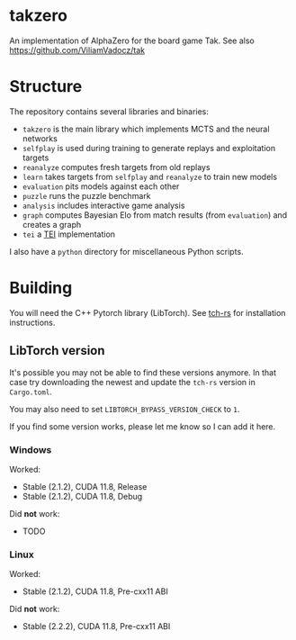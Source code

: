 # takzero

An implementation of AlphaZero for the board game Tak. See also https://github.com/ViliamVadocz/tak

# Structure

The repository contains several libraries and binaries:
- `takzero` is the main library which implements MCTS and the neural networks
- `selfplay` is used during training to generate replays and exploitation targets
- `reanalyze` computes fresh targets from old replays
- `learn` takes targets from `selfplay` and `reanalyze` to train new models
- `evaluation` pits models against each other
- `puzzle` runs the puzzle benchmark
- `analysis` includes interactive game analysis
- `graph` computes Bayesian Elo from match results (from `evaluation`) and creates a graph
- `tei` a [TEI](https://github.com/MortenLohne/racetrack#tei) implementation

I also have a `python` directory for miscellaneous Python scripts.

# Building

You will need the C++ Pytorch library (LibTorch).
See [tch-rs](https://github.com/LaurentMazare/tch-rs#getting-started)
for installation instructions.

## LibTorch version

It's possible you may not be able to find these versions anymore.
In that case try downloading the newest and update the `tch-rs`
version in `Cargo.toml`.

You may also need to set `LIBTORCH_BYPASS_VERSION_CHECK` to `1`.

If you find some version works, please let me know so I can add it here.

### Windows

Worked:
- Stable (2.1.2), CUDA 11.8, Release
- Stable (2.1.2), CUDA 11.8, Debug

Did **not** work:
- TODO

### Linux

Worked:
- Stable (2.1.2), CUDA 11.8, Pre-cxx11 ABI

Did **not** work:
- Stable (2.2.2), CUDA 11.8, Pre-cxx11 ABI
